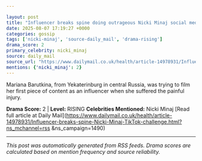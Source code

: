 ```yaml
---

layout: post
title: "Influencer breaks spine doing outrageous Nicki Minaj social media challenge"""
date: 2025-08-07 17:19:27 +0000
categories: gossip
tags: ['nicki-minaj', 'source-daily_mail', 'drama-rising']
drama_score: 2
primary_celebrity: nicki_minaj
source: daily_mail
source_url: "https://www.dailymail.co.uk/health/article-14978931/Influencer-breaks-spine-Nicki-Minaj-TikTok-challenge.html?ns_mchannel=rss&1490&campaign=1490"""
mentions: {'nicki_minaj': 2}
---
```


Mariana Barutkina, from Yekaterinburg in central Russia, was trying to film her first piece of content as an influencer when she suffered the painful injury.

**Drama Score:** 2 | **Level:** RISING **Celebrities Mentioned:** Nicki Minaj [Read full article at Daily Mail](https://www.dailymail.co.uk/health/article-14978931/Influencer-breaks-spine-Nicki-Minaj-TikTok-challenge.html?ns_mchannel=rss &ns_campaign=1490)

---

*This post was automatically generated from RSS feeds. Drama scores are calculated based on mention frequency and source reliability.*